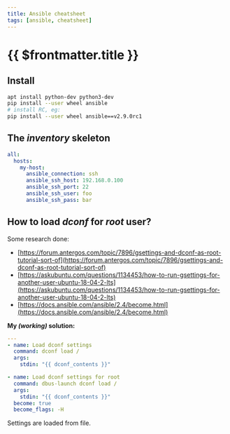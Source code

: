 ```yaml
---
title: Ansible cheatsheet
tags: [ansible, cheatsheet]
---
```

# {{ $frontmatter.title }}

## Install

```bash
apt install python-dev python3-dev
pip install --user wheel ansible
# install RC, eg:
pip install --user wheel ansible==v2.9.0rc1
```

## The **_inventory_** skeleton

```yaml
all:
  hosts:
    my-host:
      ansible_connection: ssh
      ansible_ssh_host: 192.168.0.100
      ansible_ssh_port: 22
      ansible_ssh_user: foo
      ansible_ssh_pass: bar
```

## How to load **_dconf_** for **_root_** user?

Some research done:

*   [https://forum.antergos.com/topic/7896/gsettings-and-dconf-as-root-tutorial-sort-of](https://forum.antergos.com/topic/7896/gsettings-and-dconf-as-root-tutorial-sort-of)
*   [https://askubuntu.com/questions/1134453/how-to-run-gsettings-for-another-user-ubuntu-18-04-2-lts](https://askubuntu.com/questions/1134453/how-to-run-gsettings-for-another-user-ubuntu-18-04-2-lts)
*   [https://docs.ansible.com/ansible/2.4/become.html](https://docs.ansible.com/ansible/2.4/become.html)

**My _(working)_ solution:**

```yaml
---
- name: Load dconf settings
  command: dconf load /
  args:
    stdin: "{{ dconf_contents }}"

- name: Load dconf settings for root
  command: dbus-launch dconf load /
  args:
    stdin: "{{ dconf_contents }}"
  become: true
  become_flags: -H
```

Settings are loaded from file.
